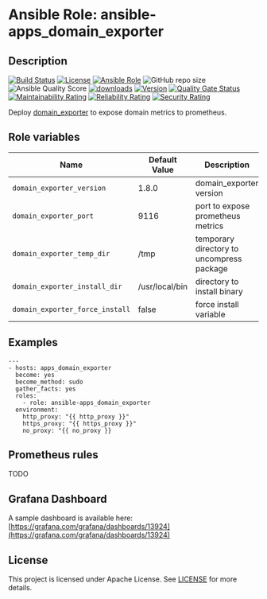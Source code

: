 # Ansible Role: ansible-apps_domain_exporter

## Description

[![Build Status](https://travis-ci.com/lotusnoir/ansible-apps_domain_exporter.svg?branch=master?style=flat)](https://travis-ci.com/lotusnoir/ansible-apps_domain_exporter)
[![License](https://img.shields.io/badge/license-Apache--2.0-brightgreen?style=flat)](https://opensource.org/licenses/Apache-2.0)
[![Ansible Role](https://img.shields.io/badge/galaxy-apps_domain_exporter-purple?style=flat)](https://galaxy.ansible.com/lotusnoir/apps_domain_exporter)
![GitHub repo size](https://img.shields.io/github/repo-size/lotusnoir/ansible-apps_domain_exporter?color=orange&style=flat)
![Ansible Quality Score](https://img.shields.io/ansible/quality/52300)
[![downloads](https://img.shields.io/ansible/role/d/52300)](https://galaxy.ansible.com/lotusnoir/apps_domain_exporter)
[![Version](https://img.shields.io/github/release/lotusnoir/ansible-apps_domain_exporter.svg)](https://github.com/lotusnoir/ansible-apps_domain_exporter/releases/)
[![Quality Gate Status](https://sonarcloud.io/api/project_badges/measure?project=lotusnoir_ansible-apps_domain_exporter&metric=alert_status)](https://sonarcloud.io/dashboard?id=lotusnoir_ansible-apps_domain_exporter)
[![Maintainability Rating](https://sonarcloud.io/api/project_badges/measure?project=lotusnoir_ansible-apps_domain_exporter&metric=sqale_rating)](https://sonarcloud.io/dashboard?id=lotusnoir_ansible-apps_domain_exporter)
[![Reliability Rating](https://sonarcloud.io/api/project_badges/measure?project=lotusnoir_ansible-apps_domain_exporter&metric=reliability_rating)](https://sonarcloud.io/dashboard?id=lotusnoir_ansible-apps_domain_exporter)
[![Security Rating](https://sonarcloud.io/api/project_badges/measure?project=lotusnoir_ansible-apps_domain_exporter&metric=security_rating)](https://sonarcloud.io/dashboard?id=lotusnoir_ansible-apps_domain_exporter)

Deploy [domain_exporter](https://github.com/caarlos0/domain_exporter/) to expose domain metrics to prometheus.

## Role variables

| Name                            | Default Value  | Description                        |
| ------------------------------- | -------------- | -----------------------------------|
| `domain_exporter_version`       | 1.8.0          | domain_exporter version |
| `domain_exporter_port`          | 9116           | port to expose prometheus metrics |
| `domain_exporter_temp_dir`      | /tmp           | temporary directory to uncompress package |
| `domain_exporter_install_dir`   | /usr/local/bin | directory to install binary |
| `domain_exporter_force_install` | false          | force install variable |

## Examples

	---
	- hosts: apps_domain_exporter
	  become: yes
	  become_method: sudo
	  gather_facts: yes
	  roles:
	    - role: ansible-apps_domain_exporter
	  environment: 
	    http_proxy: "{{ http_proxy }}"
	    https_proxy: "{{ https_proxy }}"
	    no_proxy: "{{ no_proxy }}

## Prometheus rules

TODO

## Grafana Dashboard

A sample dashboard is available here: [https://grafana.com/grafana/dashboards/13924](https://grafana.com/grafana/dashboards/13924)

## License

This project is licensed under Apache License. See [LICENSE](/LICENSE) for more details.
